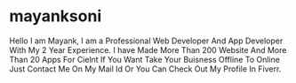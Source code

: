# mayanksoni
Hello I am Mayank, I am a Professional Web Developer And App Developer With My 2 Year Experience. I have Made More Than 200 Website And More Than 20 Apps For Cielnt If You Want Take Your Buisness Offline To Online Just Contact Me On My Mail Id Or You Can Check Out My Profile In Fiverr.
